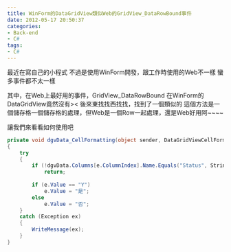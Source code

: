 ```yaml
---
title: WinForm的DataGridView類似Web的GridView_DataRowBound事件
date: 2012-05-17 20:50:37
categories:
- Back-end
- C#
tags:
- C#
---
```

最近在寫自己的小程式
不過是使用WinForm開發，跟工作時使用的Web不一樣
蠻多事件都不太一樣

其中，在Web上最好用的事件，GridView_DataRowBound
在WinForm的DataGridView竟然沒有><
後來東找找西找找，找到了一個類似的
這個方法是一個儲存格一個儲存格的處理，但Web是一個Row一起處理，還是Web好用阿~~~~

讓我們來看看如何使用吧
``` csharp
private void dgvData_CellFormatting(object sender, DataGridViewCellFormattingEventArgs e)
{
    try
    {
        if (!dgvData.Columns[e.ColumnIndex].Name.Equals("Status", StringComparison.OrdinalIgnoreCase))
            return;
 
        if (e.Value == "Y")
            e.Value = "是";
        else
            e.Value = "否";
    }
    catch (Exception ex)
    {
        WriteMessage(ex);
    }
}
```